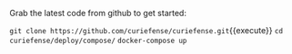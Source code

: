 Grab the latest code from github to get started:

`git clone https://github.com/curiefense/curiefense.git`{{execute}}
`cd curiefense/deploy/compose/`
`docker-compose up`